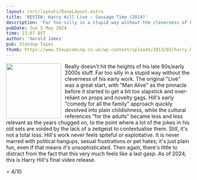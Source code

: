 ```yaml
---
layout: /src/layouts/BaseLayout.astro
title: 'REVIEW: Harry Hill Live — Sausage Time (2014)'
description: 'Far too silly in a stupid way without the cleverness of his early work.'
pubDate: Sun 5 May 2024
time: 23:07 BST
author: 'Harold James'
pub: Standup Tapes
thumb: https://www.theupcoming.co.uk/wp-content/uploads/2013/03/harry-hill-large.jpeg
---
```

<img src="https://m.media-amazon.com/images/I/81VT4Ww8o7L._AC_UF1000,1000_QL80_.jpg" style="width:150px;height:auto;float:left;padding-right:10px;">

Really doesn't hit the heights of his late 90s/early 2000s stuff. Far too silly in a stupid way without the cleverness of his early work. The original "Live" was a great start, with "Man Alive" as the pinnacle before it started to get a bit too slapstick and over-reliant on props and novelty gags. Hill's early "comedy for all the family" approach quickly devolved into plain childishness, while the cultural references "for the adults" became less and less relevant as the years chugged on, to the point where a lot of the jokes in his old sets are voided by the lack of a zeitgeist to contextualise them. Still, it's not a total loss. Hill's work never feels spiteful or exploitative. It is never marred with political hangups, sexual frustrations or pet hates; it's just plain fun, even if that means it's unsophisticated. Then again, there's little to distract from the fact that this very much feels like a last gasp. As of 2024, this is Harry Hill's final video release.

⭐ 4/10